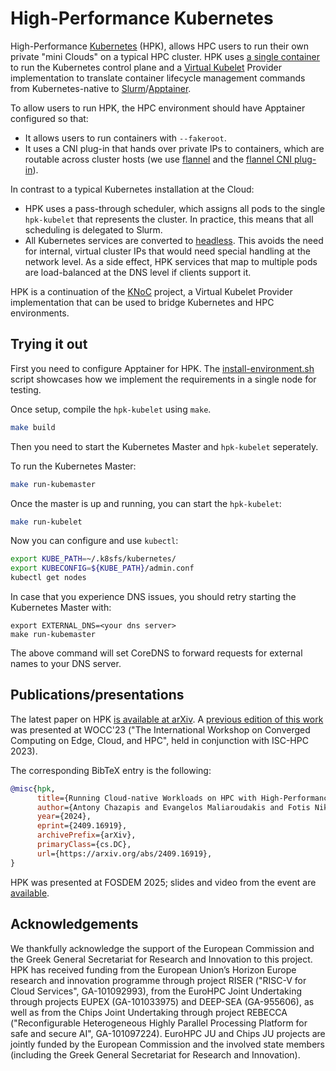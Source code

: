 # High-Performance Kubernetes

High-Performance [Kubernetes](https://kubernetes.io/) (HPK), allows HPC users to run their own private "mini Clouds" on
a typical HPC cluster. HPK uses [a single container](https://github.com/chazapis/kubernetes-from-scratch) to run the
Kubernetes control plane and a [Virtual Kubelet](https://github.com/virtual-kubelet/virtual-kubelet) Provider
implementation to translate container lifecycle management commands from Kubernetes-native
to [Slurm](https://slurm.schedmd.com/)/[Apptainer](https://github.com/apptainer/apptainer).

To allow users to run HPK, the HPC environment should have Apptainer configured so that:

* It allows users to run containers with `--fakeroot`.
* It uses a CNI plug-in that hands over private IPs to containers, which are routable across cluster hosts (we
  use [flannel](https://github.com/flannel-io/flannel) and
  the [flannel CNI plug-in](https://github.com/flannel-io/cni-plugin)).

In contrast to a typical Kubernetes installation at the Cloud:

* HPK uses a pass-through scheduler, which assigns all pods to the single `hpk-kubelet` that represents the cluster. In
  practice, this means that all scheduling is delegated to Slurm.
* All Kubernetes services are converted
  to [headless](https://kubernetes.io/docs/concepts/services-networking/service/#headless-services). This avoids the
  need for internal, virtual cluster IPs that would need special handling at the network level. As a side effect, HPK
  services that map to multiple pods are load-balanced at the DNS level if clients support it.

HPK is a continuation of the [KNoC](https://github.com/CARV-ICS-FORTH/knoc) project, a Virtual Kubelet Provider implementation that can be used to bridge Kubernetes and HPC environments.

## Trying it out

First you need to configure Apptainer for HPK. The [install-environment.sh](test/install-environment.sh) script showcases how we implement the requirements in a single node for testing.

Once setup, compile the `hpk-kubelet` using `make`.

```bash
make build
```

Then you need to start the Kubernetes Master and `hpk-kubelet` seperately.

To run the Kubernetes Master:

```bash
make run-kubemaster
```

Once the master is up and running, you can start the `hpk-kubelet`:

```bash
make run-kubelet
```

Now you can configure and use `kubectl`:

```bash
export KUBE_PATH=~/.k8sfs/kubernetes/
export KUBECONFIG=${KUBE_PATH}/admin.conf
kubectl get nodes
```

In case that you experience DNS issues, you should retry starting the Kubernetes Master with:
```
export EXTERNAL_DNS=<your dns server>
make run-kubemaster
```

The above command will set CoreDNS to forward requests for external names to your DNS server.

## Publications/presentations

The latest paper on HPK [is available at arXiv](https://arxiv.org/abs/2409.16919). A [previous edition of this work](https://doi.org/10.1007/978-3-031-40843-4_14) was presented at WOCC'23 ("The International Workshop on Converged Computing on Edge, Cloud, and HPC", held in conjunction with ISC-HPC 2023).

The corresponding BibTeX entry is the following:
```bibtex
@misc{hpk,
      title={Running Cloud-native Workloads on HPC with High-Performance Kubernetes}, 
      author={Antony Chazapis and Evangelos Maliaroudakis and Fotis Nikolaidis and Manolis Marazakis and Angelos Bilas},
      year={2024},
      eprint={2409.16919},
      archivePrefix={arXiv},
      primaryClass={cs.DC},
      url={https://arxiv.org/abs/2409.16919}, 
}
```

HPK was presented at FOSDEM 2025; slides and video from the event are [available](https://fosdem.org/2025/schedule/event/fosdem-2025-5722-running-kubernetes-workloads-on-hpc-with-hpk/).

## Acknowledgements

We thankfully acknowledge the support of the European Commission and the Greek General Secretariat for Research and
Innovation to this project. HPK has received funding from the European Union’s Horizon Europe research and innovation programme through project RISER ("RISC-V for Cloud Services", GA-101092993), from the EuroHPC Joint Undertaking through projects EUPEX (GA-101033975) and DEEP-SEA (GA-955606), as well as from the Chips Joint Undertaking through project REBECCA ("Reconfigurable Heterogeneous Highly Parallel Processing Platform for safe and secure AI", GA-101097224). EuroHPC JU and Chips JU projects are jointly funded by the European Commission and the involved state members (including the Greek General Secretariat for Research and Innovation).

